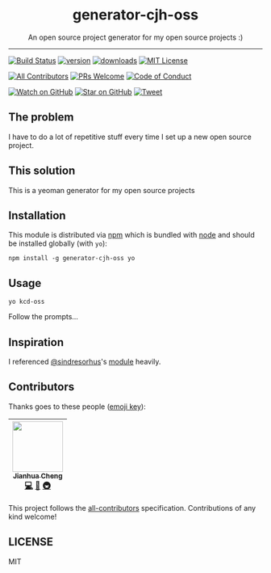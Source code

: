 <div align="center">
<h1>generator-cjh-oss</h1>

<p>An open source project generator for my open source projects :)</p>
</div>

<hr />

[![Build Status][build-badge]][build]
[![version][version-badge]][package]
[![downloads][downloads-badge]][npmtrends]
[![MIT License][license-badge]][LICENSE]

[![All Contributors](https://img.shields.io/badge/all_contributors-2-orange.svg?style=flat-square)](#contributors)
[![PRs Welcome][prs-badge]][prs]
[![Code of Conduct][coc-badge]][coc]

[![Watch on GitHub][github-watch-badge]][github-watch]
[![Star on GitHub][github-star-badge]][github-star]
[![Tweet][twitter-badge]][twitter]

## The problem

I have to do a lot of repetitive stuff every time I set up a new open source project.

## This solution

This is a yeoman generator for my open source projects

## Installation

This module is distributed via [npm][npm] which is bundled with [node][node] and should
be installed globally (with `yo`):

```
npm install -g generator-cjh-oss yo
```

## Usage

```
yo kcd-oss
```

Follow the prompts...

## Inspiration

I referenced [@sindresorhus][sindresorhus]'s [module][generator-nm] heavily.

## Contributors

Thanks goes to these people ([emoji key][emojis]):

<!-- ALL-CONTRIBUTORS-LIST:START - Do not remove or modify this section -->
| [<img src="https://avatars.githubusercontent.com/u/10795207?v=3" width="100px;"/><br /><sub>Jianhua Cheng</sub>](https://chengjianhua.github.io)<br />[💻](https://github.com/chengjianhua/generator-cjh-oss/commits?author=chengjianhua "Code") [📖](https://github.com/chengjianhua/generator-cjh-oss/commits?author=chengjianhua "Documentation") [🚇](#infra-chengjianhua "Infrastructure (Hosting, Build-Tools, etc)") |
| :---: |
<!-- ALL-CONTRIBUTORS-LIST:END -->

This project follows the [all-contributors][all-contributors] specification. Contributions of any kind welcome!

## LICENSE

MIT

[npm]: https://www.npmjs.com/
[node]: https://nodejs.org
[sindresorhus]: https://github.com/sindresorhus
[generator-nm]: https://github.com/sindresorhus/generator-nm
[build-badge]: https://img.shields.io/travis/chengjianhua/generator-cjh-oss.svg?style=flat-square
[build]: https://travis-ci.org/chengjianhua/generator-cjh-oss
[version-badge]: https://img.shields.io/npm/v/generator-cjh-oss.svg?style=flat-square
[package]: https://www.npmjs.com/package/generator-cjh-oss
[downloads-badge]: https://img.shields.io/npm/dm/generator-cjh-oss.svg?style=flat-square
[npmtrends]: http://www.npmtrends.com/generator-cjh-oss
[license-badge]: https://img.shields.io/npm/l/generator-cjh-oss.svg?style=flat-square
[license]: https://github.com/chengjianhua/generator-cjh-oss/blob/master/LICENSE
[prs-badge]: https://img.shields.io/badge/PRs-welcome-brightgreen.svg?style=flat-square
[prs]: http://makeapullrequest.com
[donate-badge]: https://img.shields.io/badge/$-support-green.svg?style=flat-square
[coc-badge]: https://img.shields.io/badge/code%20of-conduct-ff69b4.svg?style=flat-square
[coc]: https://github.com/chengjianhua/generator-cjh-oss/blob/master/other/CODE_OF_CONDUCT.md
[github-watch-badge]: https://img.shields.io/github/watchers/chengjianhua/generator-cjh-oss.svg?style=social
[github-watch]: https://github.com/chengjianhua/generator-cjh-oss/watchers
[github-star-badge]: https://img.shields.io/github/stars/chengjianhua/generator-cjh-oss.svg?style=social
[github-star]: https://github.com/chengjianhua/generator-cjh-oss/stargazers
[twitter]: https://twitter.com/intent/tweet?text=Check%20out%20generator-cjh-oss%20by%20%40chengjianhua%20https%3A%2F%2Fgithub.com%2Fchengjianhua%2Fgenerator-cjh-oss%20%F0%9F%91%8D
[twitter-badge]: https://img.shields.io/twitter/url/https/github.com/chengjianhua/generator-cjh-oss.svg?style=social
[emojis]: https://github.com/chengjianhua/all-contributors#emoji-key
[all-contributors]: https://github.com/chengjianhua/all-contributors
